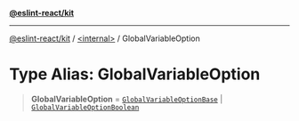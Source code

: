 [**@eslint-react/kit**](../../README.md)

***

[@eslint-react/kit](../../README.md) / [\<internal\>](../README.md) / GlobalVariableOption

# Type Alias: GlobalVariableOption

> **GlobalVariableOption** = [`GlobalVariableOptionBase`](GlobalVariableOptionBase.md) \| [`GlobalVariableOptionBoolean`](GlobalVariableOptionBoolean.md)

